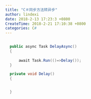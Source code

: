 ```yaml
---
title: "C＃同步方法转异步"
author: lindexi
date: 2018-2-13 17:23:3 +0800
CreateTime: 2018-2-21 17:10:38 +0800
categories: C#
---
```



<!--more-->



<div id="toc"></div>

```csharp
  
  public async Task DelayAsync()
  {
  
      await Task.Run(()=>Delay());
  }

  private void Delay()
  {


  }
```


